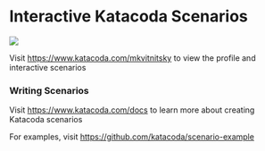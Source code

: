 # Interactive Katacoda Scenarios

[![](http://shields.katacoda.com/katacoda/mkvitnitsky/count.svg)](https://www.katacoda.com/mkvitnitsky "Get your profile on Katacoda.com")

Visit https://www.katacoda.com/mkvitnitsky to view the profile and interactive scenarios

### Writing Scenarios
Visit https://www.katacoda.com/docs to learn more about creating Katacoda scenarios

For examples, visit https://github.com/katacoda/scenario-example
